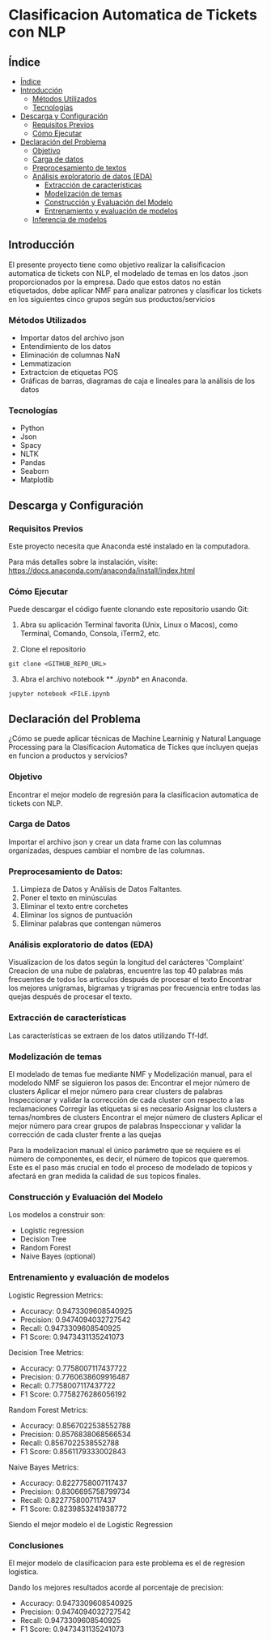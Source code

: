 # Clasificacion Automatica de Tickets con NLP

## Índice

- [Índice](#índice)
- [Introducción](#introducción)
  - [Métodos Utilizados](#métodos-utilizados)
  - [Tecnologías](#tecnologías)
- [Descarga y Configuración](#descarga-y-configuración)
  - [Requisitos Previos](#requisitos-previos)
  - [Cómo Ejecutar](#cómo-ejecutar)
- [Declaración del Problema](#declaración-del-problema)
  - [Objetivo ](#objetivo)
  - [Carga de datos](#carga-de-datos)
  - [Preprocesamiento de textos](#preprocesamiento-de-textos)
  - [Análisis exploratorio de datos (EDA)](#analisis-exploratorio-de-datos)
	- [Extracción de características](#extracción-de-características)
	- [Modelización de temas](#modelización-de-temas)
	- [Construcción y Evaluación del Modelo](#Construcción-y-Evaluación-del-Modelo)
	- [Entrenamiento y evaluación de modelos](#Entrenamiento-y-evaluación-de-modelos)
  - [Inferencia de modelos](#Inferencia-de-modelos)

## Introducción

El presente proyecto tiene como objetivo realizar la calisificacion automatica de tickets con NLP, el modelado de temas en los datos .json proporcionados por la empresa. Dado que estos datos no están etiquetados, debe aplicar NMF para analizar patrones y clasificar los tickets en los siguientes cinco grupos según sus productos/servicios

### Métodos Utilizados
* Importar datos del archivo json
* Entendimiento de los datos
* Eliminación de columnas NaN
* Lemmatizacion 
* Extractcion de etiquetas POS
* Gráficas de barras, diagramas de caja e lineales para la análisis de los datos


### Tecnologías
* Python
* Json
* Spacy
* NLTK
* Pandas
* Seaborn
* Matplotlib

## Descarga y Configuración
### Requisitos Previos

Este proyecto necesita que Anaconda esté instalado en la computadora.

Para más detalles sobre la instalación, visite: https://docs.anaconda.com/anaconda/install/index.html

### Cómo Ejecutar

Puede descargar el código fuente clonando este repositorio usando Git:

1. Abra su aplicación Terminal favorita (Unix, Linux o Macos), como Terminal, Comando, Consola, iTerm2, etc.

2. Clone el repositorio

```
git clone <GITHUB_REPO_URL>
```

3. Abra el archivo notebook ** *.ipynb** en Anaconda.

```
jupyter notebook <FILE.ipynb
```


## Declaración del Problema

¿Cómo se puede aplicar técnicas de Machine Learninig y Natural Language Processing para la Clasificacion Automatica de Tickes que incluyen quejas en funcion a productos y servicios?

### Objetivo 

Encontrar el mejor modelo de regresión para la clasificacion automatica de tickets con NLP.

### Carga de Datos
Importar el archivo json y crear un data frame con las columnas organizadas, despues cambiar el nombre de las columnas.

### Preprocesamiento de Datos:

1. Limpieza de Datos y Análisis de Datos Faltantes.
2. Poner el texto en minúsculas
3. Eliminar el texto entre corchetes
4.  Eliminar los signos de puntuación
5.  Eliminar palabras que contengan números


### Análisis exploratorio de datos (EDA)

Visualizacion de los datos según la longitud del carácteres 'Complaint'
Creacion de una nube de palabras, encuentre las top 40 palabras más frecuentes de todos los artículos después de procesar el texto
Encontrar los mejores unigramas, bigramas y trigramas por frecuencia entre todas las quejas después de procesar el texto. 

### Extracción de características

Las características se extraen de los datos utilizando Tf-Idf.

### Modelización de temas 

El modelado de temas fue mediante NMF y Modelización manual, para el modelodo NMF se siguieron los pasos de:
Encontrar el mejor número de clusters
Aplicar el mejor número para crear clusters de palabras
Inspeccionar y validar la corrección de cada cluster con respecto a las reclamaciones
Corregir las etiquetas si es necesario
Asignar los clusters a temas/nombres de clusters
Encontrar el mejor número de clusters
Aplicar el mejor número para crear grupos de palabras
Inspeccionar y validar la corrección de cada cluster frente a las quejas 

Para la modelizacion manual el único parámetro que se requiere es el número de componentes, es decir, el número de topicos que queremos. Este es el paso más crucial en todo el proceso de modelado de topicos y afectará en gran medida la calidad de sus topicos finales.


### Construcción y Evaluación del Modelo

Los modelos a construir son:

* Logistic regression
* Decision Tree
* Random Forest
* Naive Bayes (optional)

### Entrenamiento y evaluación de modelos

Logistic Regression Metrics:
* Accuracy: 0.9473309608540925
* Precision: 0.9474094032727542
* Recall: 0.9473309608540925
* F1 Score: 0.9473431135241073

Decision Tree Metrics:
* Accuracy: 0.7758007117437722
* Precision: 0.7760638609916487
* Recall: 0.7758007117437722
* F1 Score: 0.7758276286056192

Random Forest Metrics:
* Accuracy: 0.8567022538552788
* Precision: 0.8576838068566534
* Recall: 0.8567022538552788
* F1 Score: 0.8561179333002843

Naive Bayes Metrics:
* Accuracy: 0.8227758007117437
* Precision: 0.8306695758799734
* Recall: 0.8227758007117437
* F1 Score: 0.8239853241938772

Siendo el mejor modelo el de Logistic Regression

### Conclusiones

El mejor modelo de clasificacion para este problema es el de regresion logistica.

Dando los mejores resultados acorde al porcentaje de precision:

* Accuracy: 0.9473309608540925
* Precision: 0.9474094032727542
* Recall: 0.9473309608540925
* F1 Score: 0.9473431135241073




